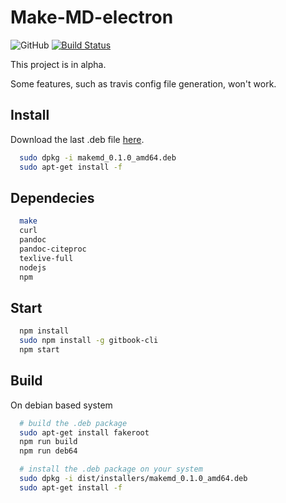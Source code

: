 # Make-MD-electron

![GitHub](https://img.shields.io/github/license/mashape/apistatus.svg) [![Build Status](https://travis-ci.org/Eonm/Make-MD-electron.svg?branch=master)](https://travis-ci.org/Eonm/Make-MD-electron)

This project is in alpha.

Some features, such as travis config file generation, won't work.

## Install

Download the last .deb file [here](https://github.com/Eonm/Make-MD-electron/releases).

```sh
  sudo dpkg -i makemd_0.1.0_amd64.deb
  sudo apt-get install -f
```

## Dependecies

```sh
  make
  curl
  pandoc
  pandoc-citeproc
  texlive-full
  nodejs
  npm
```

## Start

```sh
  npm install
  sudo npm install -g gitbook-cli
  npm start
```

## Build

On debian based system

```sh
  # build the .deb package
  sudo apt-get install fakeroot
  npm run build
  npm run deb64

  # install the .deb package on your system
  sudo dpkg -i dist/installers/makemd_0.1.0_amd64.deb
  sudo apt-get install -f
```
